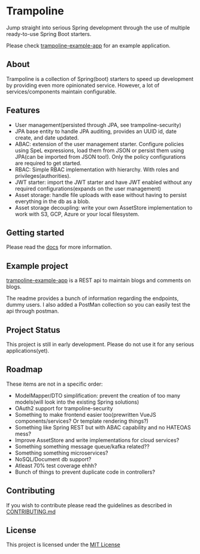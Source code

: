 # Trampoline
Jump straight into serious Spring development through the use of multiple ready-to-use Spring Boot starters.

Please check [trampoline-example-app](/trampoline-example-app) for an example application.

## About

Trampoline is a collection of Spring(boot) starters to speed up development by providing even more opinionated service.
However, a lot of services/components maintain configurable.

## Features

* User management(persisted through JPA, see trampoline-security)
* JPA base entity to handle JPA auditing, provides an UUID id, date create, and date updated.
* ABAC: extension of the user management starter. Configure policies using SpeL expressions, load them from JSON or persist them using JPA(can be imported from JSON too!).
Only the policy configurations are required to get started.
* RBAC: Simple RBAC implementation with hierarchy. With roles and privileges(authorities).
* JWT starter: import the JWT starter and have JWT enabled without any required configurations(expands on the user management)
* Asset storage: handle file uploads with ease without having to persist everything in the db as a blob.
* Asset storage decoupling: write your own AssetStore implementation to work with S3, GCP, Azure or your local filesystem.

## Getting started
Please read the [docs](/docs/README.md) for more information.

## Example project

[trampoline-example-app](trampoline-example-app) is a REST api to maintain blogs and comments on blogs.

The readme provides a bunch of information regarding the endpoints, dummy users. I also added a PostMan collection so you can easily test the api through postman.

## Project Status

This project is still in early development. Please do not use it for any serious applications(yet).


## Roadmap

These items are not in a specific order:
- ModelMapper/DTO simplification: prevent the creation of too many models(will look into the existing Spring solutions)
- OAuth2 support for trampoline-security
- Something to make frontend easier too(prewritten VueJS components/services? Or template rendering things?)
- Something like Spring REST but with ABAC capability and no HATEOAS mess?
- Improve AssetStore and write implementations for cloud services?
- Something something message queue/kafka related??
- Something something microservices?
- NoSQL/Document db support?
- Atleast 70% test coverage ehhh?
- Bunch of things to prevent duplicate code in controllers?

## Contributing

If you wish to contribute please read the guidelines as described in [CONTRIBUTING.md](/CONTRIBUTING.md)

## License

This project is licensed under the [MIT License](/LICENSE.txt)